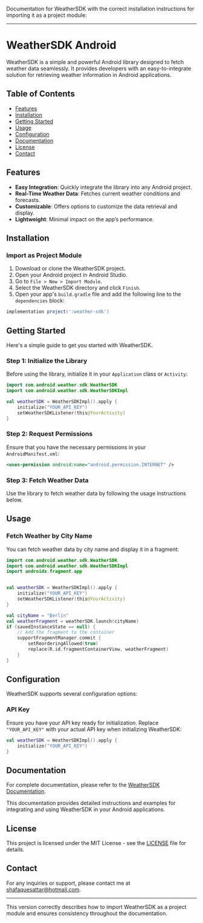 Documentation for WeatherSDK with the correct installation instructions for importing it as a project module:

---

# WeatherSDK Android

WeatherSDK is a simple and powerful Android library designed to fetch weather data seamlessly. It provides developers with an easy-to-integrate solution for retrieving weather information in Android applications.

## Table of Contents

- [Features](#features)
- [Installation](#installation)
- [Getting Started](#getting-started)
- [Usage](#usage)
- [Configuration](#configuration)
- [Documentation](#documentation)
- [License](#license)
- [Contact](#contact)

## Features

- **Easy Integration**: Quickly integrate the library into any Android project.
- **Real-Time Weather Data**: Fetches current weather conditions and forecasts.
- **Customizable**: Offers options to customize the data retrieval and display.
- **Lightweight**: Minimal impact on the app’s performance.

## Installation

### Import as Project Module

1. Download or clone the WeatherSDK project.
2. Open your Android project in Android Studio.
3. Go to `File > New > Import Module`.
4. Select the WeatherSDK directory and click `Finish`.
5. Open your app's `build.gradle` file and add the following line to the `dependencies` block:

```gradle
implementation project(':weather-sdk')
```

## Getting Started

Here's a simple guide to get you started with WeatherSDK.

### Step 1: Initialize the Library

Before using the library, initialize it in your `Application` class or `Activity`:

```kotlin
import com.android.weather.sdk.WeatherSDK
import com.android.weather.sdk.WeatherSDKImpl

val weatherSDK = WeatherSDKImpl().apply {
    initialize("YOUR_API_KEY")
    setWeatherSDKListener(this@YourActivity)
}
```

### Step 2: Request Permissions

Ensure that you have the necessary permissions in your `AndroidManifest.xml`:

```xml
<uses-permission android:name="android.permission.INTERNET" />
```

### Step 3: Fetch Weather Data

Use the library to fetch weather data by following the usage instructions below.

## Usage

### Fetch Weather by City Name

You can fetch weather data by city name and display it in a fragment:

```kotlin
import com.android.weather.sdk.WeatherSDK
import com.android.weather.sdk.WeatherSDKImpl
import androidx.fragment.app


val weatherSDK = WeatherSDKImpl().apply {
    initialize("YOUR_API_KEY")
    setWeatherSDKListener(this@YourActivity)
}

val cityName = "Berlin"
val weatherFragment = weatherSDK.launch(cityName)
if (savedInstanceState == null) {
    // Add the fragment to the container
    supportFragmentManager.commit {
        setReorderingAllowed(true)
        replace(R.id.fragmentContainerView, weatherFragment)
    }
}
```

## Configuration

WeatherSDK supports several configuration options:

### API Key

Ensure you have your API key ready for initialization. Replace `"YOUR_API_KEY"` with your actual API key when initializing WeatherSDK:

```kotlin
val weatherSDK = WeatherSDKImpl().apply {
    initialize("YOUR_API_KEY")
}
```
## Documentation

For complete documentation, please refer to the [WeatherSDK Documentation](../WeatherApp/weather-sdk/build/documentation/html/index.html).

This documentation provides detailed instructions and examples for integrating and using WeatherSDK in your Android applications.

## License

This project is licensed under the MIT License - see the [LICENSE](LICENSE) file for details.

## Contact

For any inquiries or support, please contact me at [shafaquesattar@hotmail.com](mailto:shafaquesattar@hotmail.com).

---

This version correctly describes how to import WeatherSDK as a project module and ensures consistency throughout the documentation.